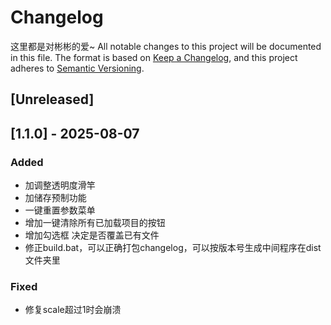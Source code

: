 # Changelog
这里都是对彬彬的爱~
All notable changes to this project will be documented in this file.
The format is based on [Keep a Changelog](https://keepachangelog.com/en/1.1.0/),
and this project adheres to [Semantic Versioning](https://semver.org/).

## [Unreleased]

## [1.1.0] - 2025-08-07
### Added
- 加调整透明度滑竿
- 加储存预制功能
- 一键重置参数菜单
- 增加一键清除所有已加载项目的按钮
- 增加勾选框 决定是否覆盖已有文件
- 修正build.bat，可以正确打包changelog，可以按版本号生成中间程序在dist文件夹里
### Fixed
- 修复scale超过1时会崩溃


